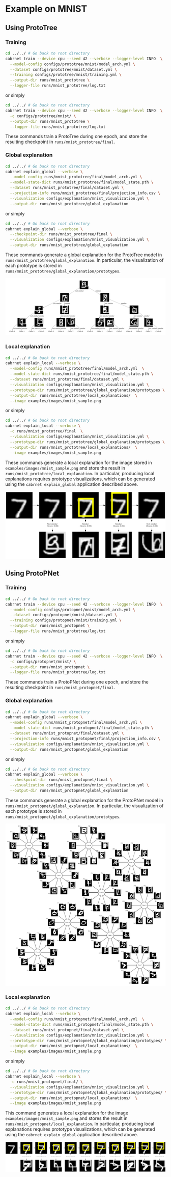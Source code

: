 # Example on MNIST
## Using ProtoTree
### Training
```bash
cd ../../ # Go back to root directory
cabrnet train --device cpu --seed 42 --verbose --logger-level INFO  \
  --model-config configs/prototree/mnist/model_arch.yml \
  --dataset configs/prototree/mnist/dataset.yml \
  --training configs/prototree/mnist/training.yml \
  --output-dir runs/mnist_prototree \
  --logger-file runs/mnist_prototree/log.txt
```
or simply
```bash
cd ../../ # Go back to root directory
cabrnet train --device cpu --seed 42 --verbose --logger-level INFO  \
  -c configs/prototree/mnist/ \
  --output-dir runs/mnist_prototree \
  --logger-file runs/mnist_prototree/log.txt
```
These commands train a ProtoTree during one epoch, and store the resulting checkpoint in 
`runs/mnist_prototree/final`.

### Global explanation
```bash
cd ../../ # Go back to root directory
cabrnet explain_global --verbose \
  --model-config runs/mnist_prototree/final/model_arch.yml \
  --model-state-dict runs/mnist_prototree/final/model_state.pth \
  --dataset runs/mnist_prototree/final/dataset.yml \
  --projection-info runs/mnist_prototree/final/projection_info.csv \
  --visualization configs/explanation/mnist_visualization.yml \
  --output-dir runs/mnist_prototree/global_explanation 
```
or simply
```bash
cd ../../ # Go back to root directory
cabrnet explain_global --verbose \
  --checkpoint-dir runs/mnist_prototree/final \
  --visualization configs/explanation/mnist_visualization.yml \
  --output-dir runs/mnist_prototree/global_explanation 
```
These commands generate a global explanation for the ProtoTree model in 
`runs/mnist_prototree/global_explanation`. 
In particular, the visualization of each prototype is stored in 
`runs/mnist_prototree/global_explanation/prototypes`.

![prototree mnist global explanation](imgs/prototree_mnist_global_explanation.png)

### Local explanation
```bash
cd ../../ # Go back to root directory
cabrnet explain_local --verbose \
  --model-config runs/mnist_prototree/final/model_arch.yml  \
  --model-state-dict runs/mnist_prototree/final/model_state.pth \
  --dataset runs/mnist_prototree/final/dataset.yml \
  --visualization configs/explanation/mnist_visualization.yml \
  --prototype-dir runs/mnist_prototree/global_explanation/prototypes \
  --output-dir runs/mnist_prototree/local_explanations/  \
  --image examples/images/mnist_sample.png
```
or simply
```bash
cd ../../ # Go back to root directory
cabrnet explain_local --verbose \
  -c runs/mnist_prototree/final  \
  --visualization configs/explanation/mnist_visualization.yml \
  --prototype-dir runs/mnist_prototree/global_explanation/prototypes \
  --output-dir runs/mnist_prototree/local_explanations/  \
  --image examples/images/mnist_sample.png
```
These commands generate a local explanation for the image stored in `examples/images/mnist_sample.png` and store the result in 
`runs/mnist_prototree/local_explanation`. 
In particular, producing local explanations requires 
prototype visualizations, which can be generated using the `cabrnet explain_global` application described above.

![prototree mnist local explanation](imgs/prototree_mnist_local_explanation.png)

## Using ProtoPNet
### Training
```bash
cd ../../ # Go back to root directory
cabrnet train --device cpu --seed 42 --verbose --logger-level INFO  \
  --model-config configs/protopnet/mnist/model_arch.yml \
  --dataset configs/protopnet/mnist/dataset.yml \
  --training configs/protopnet/mnist/training.yml \
  --output-dir runs/mnist_protopnet \
  --logger-file runs/mnist_prototree/log.txt
```
or simply
```bash
cd ../../ # Go back to root directory
cabrnet train --device cpu --seed 42 --verbose --logger-level INFO  \
  -c configs/protopnet/mnist/ \
  --output-dir runs/mnist_protopnet \
  --logger-file runs/mnist_prototree/log.txt
```
These commands train a ProtoPNet during one epoch, and store the resulting checkpoint in 
`runs/mnist_protopnet/final`.

### Global explanation
```bash
cd ../../ # Go back to root directory
cabrnet explain_global --verbose \
  --model-config runs/mnist_protopnet/final/model_arch.yml \
  --model-state-dict runs/mnist_protopnet/final/model_state.pth \
  --dataset runs/mnist_protopnet/final/dataset.yml \
  --projection-info runs/mnist_protopnet/final/projection_info.csv \
  --visualization configs/explanation/mnist_visualization.yml \
  --output-dir runs/mnist_protopnet/global_explanation 
```
or simply
```bash
cd ../../ # Go back to root directory
cabrnet explain_global --verbose \
  --checkpoint-dir runs/mnist_protopnet/final \
  --visualization configs/explanation/mnist_visualization.yml \
  --output-dir runs/mnist_protopnet/global_explanation
``` 
These commands generate a global explanation for the ProtoPNet model in 
`runs/mnist_protopnet/global_explanation`.
In particular, the visualization of each prototype is stored in 
`runs/mnist_protopnet/global_explanation/prototypes`.

![protopnet mnist global explanation](imgs/protopnet_mnist_global_explanation.png)

### Local explanation
```bash
cd ../../ # Go back to root directory
cabrnet explain_local --verbose \
  --model-config runs/mnist_protopnet/final/model_arch.yml  \
  --model-state-dict runs/mnist_protopnet/final/model_state.pth \
  --dataset runs/mnist_protopnet/final/dataset.yml \
  --visualization configs/explanation/mnist_visualization.yml \
  --prototype-dir runs/mnist_protopnet/global_explanation/prototypes/ \
  --output-dir runs/mnist_protopnet/local_explanations/  \
  --image examples/images/mnist_sample.png
```
or simply
```bash
cd ../../ # Go back to root directory
cabrnet explain_local --verbose \
  -c runs/mnist_protopnet/final/ \
  --visualization configs/explanation/mnist_visualization.yml \
  --prototype-dir runs/mnist_protopnet/global_explanation/prototypes/ \
  --output-dir runs/mnist_protopnet/local_explanations/  \
  --image examples/images/mnist_sample.png
```

This command generates a local explanation for the image `examples/images/mnist_sample.png` and stores the result in 
`runs/mnist_protopnet/local_explanation`.
In particular, producing local explanations requires 
prototype visualizations, which can be generated using the `cabrnet explain_global` application described above.

![protopnet mnist local explanation](imgs/protopnet_mnist_local_explanation.png)

